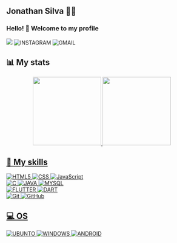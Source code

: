 ##  Jonathan Silva :man_technologist: 
    
###  <p>Hello! 👋 Welcome to my profile</p>
  <a href="https://www.linkedin.com/in/jonathan-silva-7a67a221a/" target="_blank"><img src="https://img.shields.io/badge/-LinkedIn-%230077B5?style=for-the-badge&logo=linkedin&logoColor=white" target="_blank"></a>
  <a src="https://www.instagram.com/jonathan_silva_31_12/?hl=pt-br">![INSTAGRAM](https://img.shields.io/badge/Instagram-E4405F?style=for-the-badge&logo=instagram&logoColor=white)</a>
  <a src="mailto:jonathan.inja6@gmail.com">![GMAIL](https://img.shields.io/badge/Gmail-D14836?style=for-the-badge&logo=gmail&logoColor=white)</a>
    
## 📊 My stats
<div align="center">
  <a href="https://github.com/Jonathan-inja">
  <img height="180em" src="https://github-readme-stats.vercel.app/api?username=Jonathan-inja&count_private=true&show_icons=true&custom_title=Github%20Status&theme=algolia&layout=compact&border_radius=8"/>
  
  <img height="180em" src="https://github-readme-stats.vercel.app/api/top-langs/?username=Jonathan-inja&theme=algolia&layout=compact&custom_title=Most%20Used&border_radius=8"/>
</div>

## 🚀 My skills
  ![HTML5](https://img.shields.io/badge/HTML5-E34F26?style=for-the-badge&logo=html5&logoColor=white)
  ![CSS](https://img.shields.io/badge/CSS3-1572B6?style=for-the-badge&logo=css3&logoColor=white)
  ![JavaScript](https://img.shields.io/badge/JavaScript-323330?style=for-the-badge&logo=javascript&logoColor=F7DF1E)  
  ![C](https://img.shields.io/badge/C-00599C?style=for-the-badge&logo=c&logoColor=white)
  ![JAVA](https://img.shields.io/badge/Java-ED8B00?style=for-the-badge&logo=java&logoColor=white)
  ![MYSQL](https://img.shields.io/badge/MySQL-00000F?style=for-the-badge&logo=mysql&logoColor=white)  
  ![FLUTTER](https://img.shields.io/badge/Flutter-02569B?style=for-the-badge&logo=flutter&logoColor=white)
  ![DART](https://img.shields.io/badge/Dart-0175C2?style=for-the-badge&logo=dart&logoColor=white)  
  ![Git](https://img.shields.io/badge/git%20-%23F05033.svg?&style=for-the-badge&logo=git&logoColor=white)
  ![GitHub](https://img.shields.io/badge/github%20-%23121011.svg?&style=for-the-badge&logo=github&logoColor=white)

## 💻 OS
  ![UBUNTO](https://img.shields.io/badge/Ubuntu-E95420?style=for-the-badge&logo=ubuntu&logoColor=white)
  ![WINDOWS](https://img.shields.io/badge/Windows-0078D6?style=for-the-badge&logo=windows&logoColor=white)
  ![ANDROID](https://img.shields.io/badge/Android-3DDC84?style=for-the-badge&logo=android&logoColor=white)



